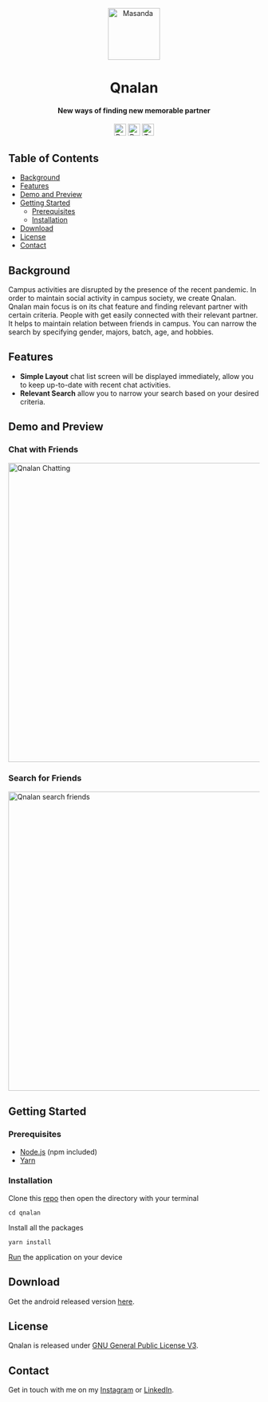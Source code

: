 <!-- HEADER -->
<p align="center">
  <img src="https://user-images.githubusercontent.com/33638021/122659751-15c56880-d1a5-11eb-97de-6dcfcaffee04.png" alt="Masanda" width="104">
  <h1 align="center">Qnalan</h1>
</p>

<!-- DESCRIPTION -->
<h4 align="center">New ways of finding new memorable partner</h4>

<!-- DEPENDENCIES -->
<p align="center">
  <img src="https://img.shields.io/badge/react-17.0.1-green" alt="React 17.0.1" height="24">
  <img src="https://img.shields.io/badge/react--native-0.64.1-green" alt="React Native 0.64.1" height="24">
  <img src="https://img.shields.io/badge/typescript-3.8.3-blue" alt="Typescript 3.8.3" height="24">
</p>

<!-- TABLE OF CONTENTS -->
## Table of Contents

* [Background](#background)
* [Features](#features)
* [Demo and Preview](#demo-preview)
* [Getting Started](#getting-started)
  * [Prerequisites](#prerequisites)
  * [Installation](#installation)
* [Download](#download)
* [License](#license)
* [Contact](#contact)

<!-- BACKGROUND -->
## Background <a name="background"></a>
<p>
Campus activities are disrupted by the presence of the recent pandemic. In order to maintain social activity in campus society, we create Qnalan. Qnalan main focus is on its chat feature and finding relevant partner with certain criteria. People with get easily connected with their relevant partner. It helps to maintain relation between friends in campus. You can narrow the search by specifying gender, majors, batch, age, and hobbies.
</p>

<!-- FEATURES -->
## Features <a name="features"></a>
* **Simple Layout** chat list screen will be displayed immediately, allow you to keep up-to-date with recent chat activities.
* **Relevant Search** allow you to narrow your search based on your desired criteria.

<!-- DEMO AND PREVIEW -->
## Demo and Preview <a name="demo-preview"></a>
### Chat with Friends
<img src="https://user-images.githubusercontent.com/33638021/122661888-149e3680-d1b9-11eb-92c8-7669d315f25b.gif" alt="Qnalan Chatting" height="600">

### Search for Friends
<img src="https://user-images.githubusercontent.com/33638021/122661893-19fb8100-d1b9-11eb-8017-22648f6e66bf.gif" alt="Qnalan search friends" height="600">

<!-- GETTING STARTED -->
## Getting Started <a name="getting-started"></a>
### Prerequisites <a name="prerequisites"></a>
* [Node.js](https://nodejs.org/en/download/) (npm included)
* [Yarn](https://classic.yarnpkg.com/en/docs/getting-started)

### Installation <a name="installation"></a>
Clone this [repo](https://github.com/TaufanP/masanda) then open the directory with your terminal
```
cd qnalan
```
Install all the packages
```
yarn install
```
[Run](https://reactnative.dev/docs/running-on-device) the application on your device

<!-- DOWNLOAD -->
## Download <a name="download"></a>
Get the android released version [here](http://bit.ly/QnalanApp).

<!-- LICENSE -->
## License <a name="license"></a>
Qnalan is released under [GNU General Public License V3](https://github.com/TaufanP/masanda/blob/main/LICENSE).

<!-- CONTACT -->
## Contact <a name="contact"></a>
Get in touch with me on my [Instagram](https://www.instagram.com/profennador/) or [LinkedIn](https://www.linkedin.com/in/taufan-p/).
